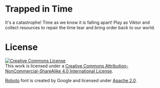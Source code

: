 # Trapped in Time
It's a catastrophe! Time as we know it is falling apart! Play as Viktor and collect resources to repair the time tear and bring order back to our world.

# License
<a rel="license" href="http://creativecommons.org/licenses/by-nc-sa/4.0/"><img alt="Creative Commons License" style="border-width:0" src="https://i.creativecommons.org/l/by-nc-sa/4.0/88x31.png" /></a><br />This work is licensed under a <a rel="license" href="http://creativecommons.org/licenses/by-nc-sa/4.0/">Creative Commons Attribution-NonCommercial-ShareAlike 4.0 International License</a>.

[Roboto](https://fonts.google.com/specimen/Roboto) font is created by Google and licensed under [Apache 2.0](https://github.com/THE-Nordic-Game-Jam-Team/ggj-2020/blob/master/fonts/LICENSE.txt).
